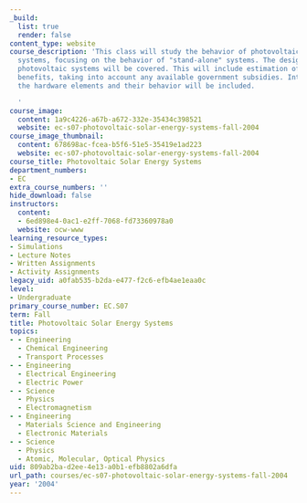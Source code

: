 ```yaml
---
_build:
  list: true
  render: false
content_type: website
course_description: 'This class will study the behavior of photovoltaic solar energy
  systems, focusing on the behavior of "stand-alone" systems. The design of stand-alone
  photovoltaic systems will be covered. This will include estimation of costs and
  benefits, taking into account any available government subsidies. Introduction to
  the hardware elements and their behavior will be included.

  '
course_image:
  content: 1a9c4226-a67b-a672-332e-35434c398521
  website: ec-s07-photovoltaic-solar-energy-systems-fall-2004
course_image_thumbnail:
  content: 678698ac-fcea-b5f6-51e5-35419e1ad223
  website: ec-s07-photovoltaic-solar-energy-systems-fall-2004
course_title: Photovoltaic Solar Energy Systems
department_numbers:
- EC
extra_course_numbers: ''
hide_download: false
instructors:
  content:
  - 6ed898e4-0ac1-e2ff-7068-fd73360978a0
  website: ocw-www
learning_resource_types:
- Simulations
- Lecture Notes
- Written Assignments
- Activity Assignments
legacy_uid: a0fab535-b2da-e477-f2c6-efb4ae1eaa0c
level:
- Undergraduate
primary_course_number: EC.S07
term: Fall
title: Photovoltaic Solar Energy Systems
topics:
- - Engineering
  - Chemical Engineering
  - Transport Processes
- - Engineering
  - Electrical Engineering
  - Electric Power
- - Science
  - Physics
  - Electromagnetism
- - Engineering
  - Materials Science and Engineering
  - Electronic Materials
- - Science
  - Physics
  - Atomic, Molecular, Optical Physics
uid: 809ab2ba-d2ee-4e13-a0b1-efb8802a6dfa
url_path: courses/ec-s07-photovoltaic-solar-energy-systems-fall-2004
year: '2004'
---
```

